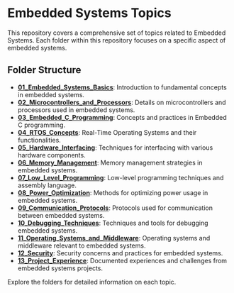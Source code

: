 # Embedded Systems Topics

This repository covers a comprehensive set of topics related to Embedded Systems. Each folder within this repository focuses on a specific aspect of embedded systems.

## Folder Structure
- [**01_Embedded_Systems_Basics**](01_Embedded_Systems_Basics/README.md): Introduction to fundamental concepts in embedded systems.
- [**02_Microcontrollers_and_Processors**](02_Microcontrollers_and_Processors/README.md): Details on microcontrollers and processors used in embedded systems.
- [**03_Embedded_C_Programming**](03_Embedded_C_Programming/README.md): Concepts and practices in Embedded C programming.
- [**04_RTOS_Concepts**](04_RTOS_Concepts/README.md): Real-Time Operating Systems and their functionalities.
- [**05_Hardware_Interfacing**](05_Hardware_Interfacing/README.md): Techniques for interfacing with various hardware components.
- [**06_Memory_Management**](06_Memory_Management/README.md): Memory management strategies in embedded systems.
- [**07_Low_Level_Programming**](07_Low_Level_Programming/README.md): Low-level programming techniques and assembly language.
- [**08_Power_Optimization**](08_Power_Optimization/README.md): Methods for optimizing power usage in embedded systems.
- [**09_Communication_Protocols**](09_Communication_Protocols/README.md): Protocols used for communication between embedded systems.
- [**10_Debugging_Techniques**](10_Debugging_Techniques/README.md): Techniques and tools for debugging embedded systems.
- [**11_Operating_Systems_and_Middleware**](11_Operating_Systems_and_Middleware/README.md): Operating systems and middleware relevant to embedded systems.
- [**12_Security**](12_Security/README.md): Security concerns and practices for embedded systems.
- [**13_Project_Experience**](13_Project_Experience/README.md): Documented experiences and challenges from embedded systems projects.

Explore the folders for detailed information on each topic.
